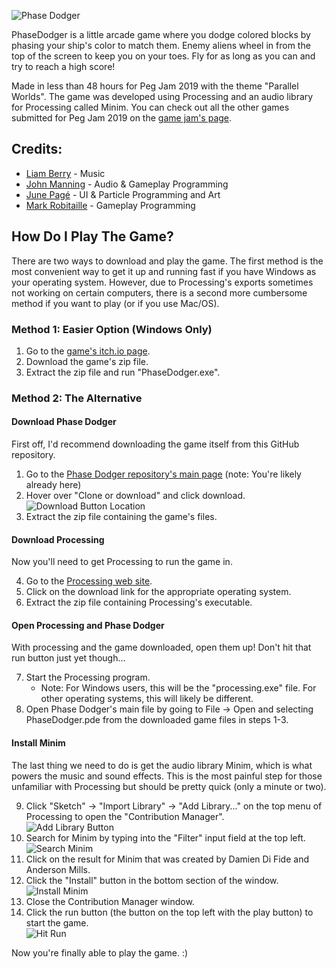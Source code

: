 ![Phase Dodger](https://i.imgur.com/avWqLra.png)

PhaseDodger is a little arcade game where you dodge colored blocks by phasing your ship's color to match them. Enemy aliens wheel in from the top of the screen to keep you on your toes. Fly for as long as you can and try to reach a high score!

Made in less than 48 hours for Peg Jam 2019 with the theme "Parallel Worlds". The game was developed using Processing and an audio library for Processing called Minim. You can check out all the other games submitted for Peg Jam 2019 on the [game jam's page](https://itch.io/jam/winnipeg-game-jam-2019).

## Credits:

* [Liam Berry](https://liam-berry.itch.io/) - Music
* [John Manning](https://github.com/impaledvlad) - Audio & Gameplay Programming
* [June Pagé](https://github.com/MynxNightshade) - UI & Particle Programming and Art
* [Mark Robitaille](https://github.com/MarkRobitaille) - Gameplay Programming  
  
## How Do I Play The Game?  

There are two ways to download and play the game. The first method is the most convenient way to get it up and running fast if you have Windows as your operating system. However, due to Processing's exports sometimes not working on certain computers, there is a second more cumbersome method if you want to play (or if you use Mac/OS).

### Method 1: Easier Option (Windows Only)

1. Go to the [game's itch.io page](https://nightshade.itch.io/phasedodger).  
2. Download the game's zip file.  
3. Extract the zip file and run "PhaseDodger.exe".  

### Method 2: The Alternative  

#### Download Phase Dodger

First off, I'd recommend downloading the game itself from this GitHub repository.

1. Go to the [Phase Dodger repository's main page](https://github.com/MarkRobitaille/PhaseDodger) (note: You're likely already here)
2. Hover over "Clone or download" and click download.  
![Download Button Location](https://i.imgur.com/odPSesO.png)
3. Extract the zip file containing the game's files.

#### Download Processing  

Now you'll need to get Processing to run the game in.

4. Go to the [Processing web site](https://processing.org/download/).  
5. Click on the download link for the appropriate operating system.  
6. Extract the zip file containing Processing's executable. 

#### Open Processing and Phase Dodger

With processing and the game downloaded, open them up! Don't hit that run button just yet though...

7. Start the Processing program.
    * Note: For Windows users, this will be the "processing.exe" file. For other operating systems, this will likely be different.  
8. Open Phase Dodger's main file by going to File -> Open and selecting PhaseDodger.pde from the downloaded game files in steps 1-3.  

#### Install Minim

The last thing we need to do is get the audio library Minim, which is what powers the music and sound effects. This is the most painful step for those unfamiliar with Processing but should be pretty quick (only a minute or two).

9. Click "Sketch" -> "Import Library" -> "Add Library..." on the top menu of Processing to open the "Contribution Manager".  
![Add Library Button](https://i.imgur.com/7VM5fOR.png)  
10. Search for Minim by typing into the "Filter" input field at the top left.  
![Search Minim](https://i.imgur.com/5nJJ27P.png)  
11. Click on the result for Minim that was created by Damien Di Fide and Anderson Mills.  
12. Click the "Install" button in the bottom section of the window.  
![Install Minim](https://i.imgur.com/TPQU7IJ.png)  
13. Close the Contribution Manager window.  
14. Click the run button (the button on the top left with the play button) to start the game.  
![Hit Run](https://i.imgur.com/ArqwgpJ.png)  

Now you're finally able to play the game. :)
